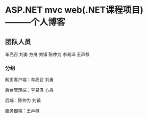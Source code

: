 <h1>ASP.NET mvc web(.NET课程项目)———个人博客</h1>

<h2>团队人员</h2>

<div>车亮召 刘勇 方舟 刘镇 陈仲为 李易泽 王声禄</div>

<h3>分组</h3>

<div>
  <p><span>网页客户端：</span>车亮召 刘勇<p>
  <p><span>后台管理端：</span>李易泽 方舟</p>
  <p><span>后端：</span>陈仲为 刘镇</p>
  <p><span>服务器端：</span>王声禄</p>
</div>
